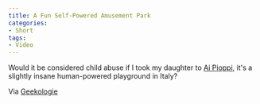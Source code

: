 ```yaml
---
title: A Fun Self-Powered Amusement Park
categories:
- Short
tags:
- Video
---
```


Would it be considered child abuse if I took my daughter to 
[Ai Pioppi](http://www.aipioppi.com/index.php?option=com_content&view=article&id=8&Itemid=10), it's a slightly insane human-powered playground in Italy? 
 
Via 
[Geekologie](http://geekologie.com/2015/04/terrifying-human-powered-amusement-park.php)
